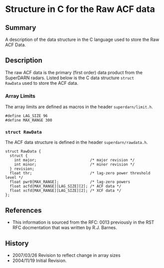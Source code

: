 
<!--
(C) copyright 2020 VT SuperDARN, Virginia Polytechnic Institute & State University
author: Kevin Sterne
-->

# Structure in C for the Raw ACF data

## Summary

A description of the data structure in the C language used to store the Raw ACF Data.

## Description

The raw ACF data is the primary (first order) data product from the SuperDARN radars.  Listed below is the C data structure <code>struct RawData</code> used to store the ACF data.

### Array Limits

The array limits are defined as macros in the header <code>superdarn/limit.h</code>.

```
#define LAG_SIZE 96	       
#define MAX_RANGE 300	
```

### `struct RawData`

The ACF data structure is defined in the header <code>superdarn/rawdata.h</code>.

```
struct RawData {
  struct {
    int major;                        /* major revision */
    int minor;                        /* minor revision */
  } revision;            
  float thr;                          /* lag-zero power threshold level */
  float pwr0[MAX_RANGE];              /* lag-zero powers
  float acfd[MAX_RANGE][LAG_SIZE][2]; /* ACF data */
  float xcfd[MAX_RANGE][LAG_SIZE][2]; /* XCF data */
};
```

## References

- This information is sourced from the RFC: 0013 previously in the RST RFC docmentation that was written by R.J. Barnes.

## History

- 2007/03/26  Revision to reflect change in array sizes
- 2004/11/19  Initial Revision.

